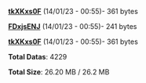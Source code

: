 [**tkXKxs0F**](/data/tkXKxs0F.txt) (14/01/23 - 00:55)- 361 bytes

[**FDxjsENJ**](/data/FDxjsENJ.txt) (14/01/23 - 00:55)- 241 bytes

[**tkXKxs0F**](/data/tkXKxs0F.txt) (14/01/23 - 00:55)- 361 bytes

**Total Datas**: 4229

**Total Size**: 26.20 MB / 26.2 MB